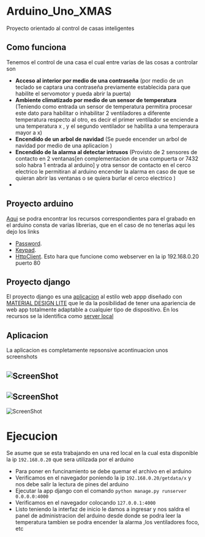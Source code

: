 # Arduino_Uno_XMAS
Proyecto orientado al control de casas inteligentes
  


Como funciona
-----------

Tenemos el control de una casa el cual entre varias de las cosas a controlar son
  * **Acceso al interior por medio de una contraseña** (por medio de un teclado se captara una contraseña previamente establecida para que habilite el servomotor y pueda abrir la puerta)
  * **Ambiente climatizado por medio de un sensor de temperatura** (Teniendo como entrada un sensor de temperatura permitira procesar este dato para habilitar o inhabilitar 2 ventiladores a diferente temperatura respecto al otro, es decir el primer ventilador se enciende a una temperatura x , y el segundo ventilador se habilita a una temperaura mayor a x)
  * **Encendido de un arbol de navidad** (Se puede encender un arbol de navidad por medio de una aplicacion  )
  * **Encendido de la alarma al detectar intrusos** (Provisto de 2 sensores de contacto en 2 ventanas[en complementacion de una compuerta or 7432 solo habra  1 entrada al arduino] y otra sensor de contacto en el cerco electrico le permitiran al arduino encender la alarma en caso de que se quieran abrir las ventanas o se quiera burlar el cerco electrico )
  * 

Proyecto arduino
-----------

[Aqui](https://github.com/Hernank/Control_domotico_xmas/tree/master/arduino_source/arduinomicro) se podra encontrar los recursos correspondientes para el grabado en el arduino consta de varias librerias, que en el caso de no tenerlas aqui les dejo los links 
  * [Password](http://playground.arduino.cc/uploads/Code/Password.zip).
  * [Keypad](http://playground.arduino.cc/uploads/Code/keypad.zip).
  * [HttpClient](https://github.com/amcewen/HttpClient/archive/2.2.0.zip). 
Esto hara que funcione como webserver en la ip 192.168.0.20 puerto 80

Proyecto django
-----------

El proyecto django es una [aplicacion](https://github.com/Hernank/Control_domotico_xmas/tree/master/serverlocal "") al estilo web appp diseñado con [MATERIAL DESIGN LITE](http://www.getmdl.io/) que le da la posibilidad de tener una apariencia de web app totalmente adaptable a cualquier tipo de dispositivo. En los recursos se la identifica como [server local](https://github.com/Hernank/Control_domotico_xmas/tree/master/serverlocal )


Aplicacion
-----------
La aplicacion es completamente repsonsive acontinuacion unos screenshots 


![ScreenShot](http://1.bp.blogspot.com/-R9JDd3MUZwE/VoXGaXRcuqI/AAAAAAAAImE/gUch2sJAr8s/s1600/micro2.png "Optional Title")
---------
![ScreenShot](http://2.bp.blogspot.com/-GQunUyChYNU/VoXGp9r49JI/AAAAAAAAImM/9WVc6VBhicI/s1600/micro3.png "Optional Title")
----------
![ScreenShot](http://4.bp.blogspot.com/-NsYa55wytlY/VoXGYJ5SEDI/AAAAAAAAIl8/yXJ5v2Q-8Dk/s1600/micro.png "Optional Title")

Ejecucion
=======
Se asume que se esta trabajando en una red local en la cual esta disponible la ip `192.168.0.20` que sera utilizada por el arduino
  * Para poner en funcinamiento se debe quemar el archivo en el arduino
  * Verificamos en el navegador poniendo la ip `192.168.0.20/getdata/x` y nos debe salir la lectura de pines del arduino
  * Ejecutar la app django con el comando `python manage.py runserver 0.0.0.0:4000`
  * Verificamos en el navegador colocando `127.0.0.1:4000 `
  * Listo teniendo la interfaz de inicio le damos a ingresar y nos saldra el panel de administracion del arduino desde donde se podra leer la temperatura tambien se podra encender la alarma ,los ventiladores foco, etc
